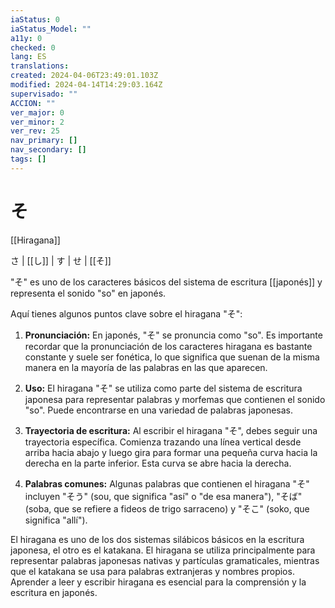 ```yaml
---
iaStatus: 0
iaStatus_Model: ""
a11y: 0
checked: 0
lang: ES
translations: 
created: 2024-04-06T23:49:01.103Z
modified: 2024-04-14T14:29:03.164Z
supervisado: ""
ACCION: ""
ver_major: 0
ver_minor: 2
ver_rev: 25
nav_primary: []
nav_secondary: []
tags: []
---
```

# そ

[[Hiragana]] 

さ | [[し]] | す | せ | [[そ]]

"そ" es uno de los caracteres básicos del sistema de escritura [[japonés]] y representa el sonido "so" en japonés.

Aquí tienes algunos puntos clave sobre el hiragana "そ":

1. **Pronunciación:** En japonés, "そ" se pronuncia como "so". Es importante recordar que la pronunciación de los caracteres hiragana es bastante constante y suele ser fonética, lo que significa que suenan de la misma manera en la mayoría de las palabras en las que aparecen.
    
2. **Uso:** El hiragana "そ" se utiliza como parte del sistema de escritura japonesa para representar palabras y morfemas que contienen el sonido "so". Puede encontrarse en una variedad de palabras japonesas.
    
3. **Trayectoria de escritura:** Al escribir el hiragana "そ", debes seguir una trayectoria específica. Comienza trazando una línea vertical desde arriba hacia abajo y luego gira para formar una pequeña curva hacia la derecha en la parte inferior. Esta curva se abre hacia la derecha.
    
4. **Palabras comunes:** Algunas palabras que contienen el hiragana "そ" incluyen "そう" (sou, que significa "así" o "de esa manera"), "そば" (soba, que se refiere a fideos de trigo sarraceno) y "そこ" (soko, que significa "allí").
    
El hiragana es uno de los dos sistemas silábicos básicos en la escritura japonesa, el otro es el katakana. El hiragana se utiliza principalmente para representar palabras japonesas nativas y partículas gramaticales, mientras que el katakana se usa para palabras extranjeras y nombres propios. Aprender a leer y escribir hiragana es esencial para la comprensión y la escritura en japonés.